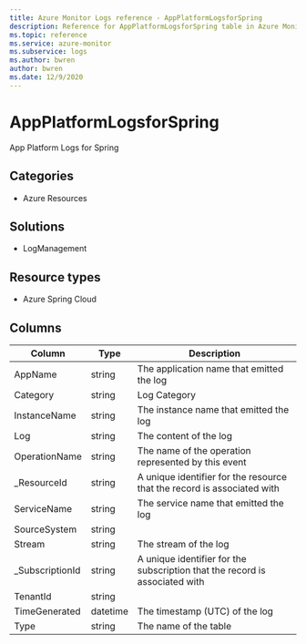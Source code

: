 ```yaml
---
title: Azure Monitor Logs reference - AppPlatformLogsforSpring
description: Reference for AppPlatformLogsforSpring table in Azure Monitor Logs.
ms.topic: reference
ms.service: azure-monitor
ms.subservice: logs
ms.author: bwren
author: bwren
ms.date: 12/9/2020
---
```


# AppPlatformLogsforSpring

 App Platform Logs for Spring

## Categories

- Azure Resources
## Solutions

- LogManagement
## Resource types

- Azure Spring Cloud




## Columns

|Column|Type|Description|
|---|---|---|
|AppName|string|The application name that emitted the log|
|Category|string|Log Category|
|InstanceName|string|The instance name that emitted the log|
|Log|string|The content of the log|
|OperationName|string|The name of the operation represented by this event|
|_ResourceId|string|A unique identifier for the resource that the record is associated with|
|ServiceName|string|The service name that emitted the log|
|SourceSystem|string||
|Stream|string|The stream of the log|
|_SubscriptionId|string|A unique identifier for the subscription that the record is associated with|
|TenantId|string||
|TimeGenerated|datetime|The timestamp (UTC) of the log|
|Type|string|The name of the table|
